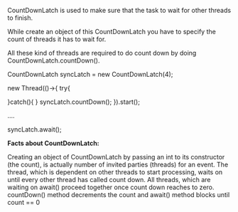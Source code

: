 
CountDownLatch is used to make sure that the task to wait for other threads to finish.

While create an object of this CountDownLatch you have to specify the count of threads it has to wait for.

All these kind of threads are required to do count down  by doing CountDownLatch.countDown().


CountDownLatch syncLatch = new CountDownLatch(4);

new Thread(()->{
try{

}catch(){
}
syncLatch.countDown();
}).start();


....

syncLatch.await();

**Facts about CountDownLatch:**

Creating an object of CountDownLatch by passing an int to its constructor (the count), is actually number of invited parties (threads) for an event.
The thread, which is dependent on other threads to start processing, waits on until every other thread has called count down. All threads, which are waiting on await() proceed together once count down reaches to zero.
countDown() method decrements the count and await() method blocks until count == 0

